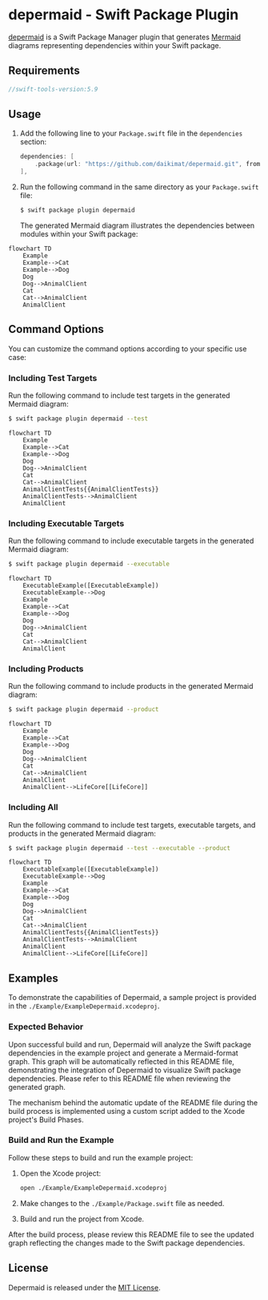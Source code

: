 # depermaid - Swift Package Plugin

[depermaid](https://example.com/depermaid) is a Swift Package Manager plugin that generates [Mermaid](https://mermaid-js.github.io/mermaid/) diagrams representing dependencies within your Swift package.

## Requirements
``` swift
//swift-tools-version:5.9
```

## Usage

1. Add the following line to your `Package.swift` file in the `dependencies` section:

    ```swift
    dependencies: [
        .package(url: "https://github.com/daikimat/depermaid.git", from: "1.0.0")
    ],
    ```

2. Run the following command in the same directory as your `Package.swift` file:

    ```bash
    $ swift package plugin depermaid
    ```

    The generated Mermaid diagram illustrates the dependencies between modules within your Swift package:

```mermaid
flowchart TD
    Example
    Example-->Cat
    Example-->Dog
    Dog
    Dog-->AnimalClient
    Cat
    Cat-->AnimalClient
    AnimalClient
```

## Command Options

You can customize the command options according to your specific use case:

### Including Test Targets

Run the following command to include test targets in the generated Mermaid diagram:

```bash
$ swift package plugin depermaid --test
```

```mermaid
flowchart TD
    Example
    Example-->Cat
    Example-->Dog
    Dog
    Dog-->AnimalClient
    Cat
    Cat-->AnimalClient
    AnimalClientTests{{AnimalClientTests}}
    AnimalClientTests-->AnimalClient
    AnimalClient
```

### Including Executable Targets

Run the following command to include executable targets in the generated Mermaid diagram:

```bash
$ swift package plugin depermaid --executable
```

```mermaid
flowchart TD
    ExecutableExample([ExecutableExample])
    ExecutableExample-->Dog
    Example
    Example-->Cat
    Example-->Dog
    Dog
    Dog-->AnimalClient
    Cat
    Cat-->AnimalClient
    AnimalClient
```

### Including Products

Run the following command to include products in the generated Mermaid diagram:

```bash
$ swift package plugin depermaid --product
```

```mermaid
flowchart TD
    Example
    Example-->Cat
    Example-->Dog
    Dog
    Dog-->AnimalClient
    Cat
    Cat-->AnimalClient
    AnimalClient
    AnimalClient-->LifeCore[[LifeCore]]
```

### Including All

Run the following command to include test targets, executable targets, and products in the generated Mermaid diagram:

```bash
$ swift package plugin depermaid --test --executable --product
```

```mermaid
flowchart TD
    ExecutableExample([ExecutableExample])
    ExecutableExample-->Dog
    Example
    Example-->Cat
    Example-->Dog
    Dog
    Dog-->AnimalClient
    Cat
    Cat-->AnimalClient
    AnimalClientTests{{AnimalClientTests}}
    AnimalClientTests-->AnimalClient
    AnimalClient
    AnimalClient-->LifeCore[[LifeCore]]
```

## Examples

To demonstrate the capabilities of Depermaid, a sample project is provided in the `./Example/ExampleDepermaid.xcodeproj`.

### Expected Behavior

Upon successful build and run, Depermaid will analyze the Swift package dependencies in the example project and generate a Mermaid-format graph. This graph will be automatically reflected in this README file, demonstrating the integration of Depermaid to visualize Swift package dependencies. Please refer to this README file when reviewing the generated graph.

The mechanism behind the automatic update of the README file during the build process is implemented using a custom script added to the Xcode project's Build Phases.

### Build and Run the Example

Follow these steps to build and run the example project:

1. Open the Xcode project:

   ```bash
   open ./Example/ExampleDepermaid.xcodeproj
   ```

2. Make changes to the `./Example/Package.swift` file as needed.

3. Build and run the project from Xcode.

After the build process, please review this README file to see the updated graph reflecting the changes made to the Swift package dependencies.

## License

Depermaid is released under the [MIT License](LICENSE).
